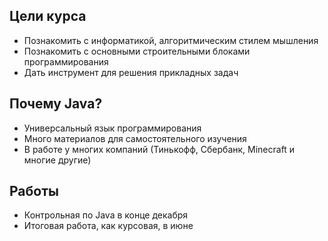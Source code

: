 ## Цели курса
- Познакомить с информатикой, алгоритмическим стилем мышления
- Познакомить с основными строительными блоками программирования
- Дать инструмент для решения прикладных задач
## Почему Java?
- Универсальный язык программирования
- Много материалов для самостоятельного изучения
- В работе у многих компаний (Тинькофф, Сбербанк, Minecraft и многие другие)
## Работы
 - Контрольная по Java в конце декабря
 - Итоговая работа, как курсовая, в июне
